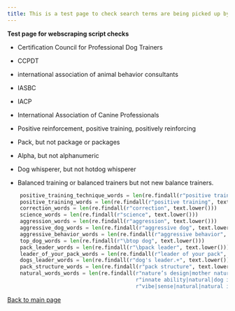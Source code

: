 ```yaml
---
title: This is a test page to check search terms are being picked up by webscraper
---
```


**Test page for webscraping script checks**

* Certification Council for Professional Dog Trainers
* CCPDT
* international association of animal behavior consultants
* IASBC
* IACP
* International Association of Canine Professionals

* Positive reinforcement, positive training, positively reinforcing
* Pack, but not package or packages
* Alpha, but not alphanumeric 
* Dog whisperer, but not hotdog whisperer
* Balanced training or balanced trainers but not new balance trainers.

```python
    positive_training_technique_words = len(re.findall(r"positive training technique", text.lower()))
    positive_training_words = len(re.findall(r"positive training", text.lower()))
    correction_words = len(re.findall(r"correction", text.lower()))
    science_words = len(re.findall(r"science", text.lower()))
    aggression_words = len(re.findall(r"aggression", text.lower()))
    aggressive_dog_words = len(re.findall(r"aggressive dog", text.lower()))
    aggressive_behavior_words = len(re.findall(r"aggressive behavior", text.lower()))
    top_dog_words = len(re.findall(r"\btop dog", text.lower()))
    pack_leader_words = len(re.findall(r"\bpack leader", text.lower()))
    leader_of_your_pack_words = len(re.findall(r"leader of your pack", text.lower()))
    dogs_leader_words = len(re.findall(r"dog's leader.+", text.lower())) # apostrophe - test this
    pack_structure_words = len(re.findall(r"pack structure", text.lower()))
    natural_words_words = len(re.findall(r"nature’s design|mother nature|"
                                         r"innate ability|natural|dog intuitive|"
                                         r"vibe|sense|natural|natural instincts", text.lower()))
```

[Back to main page](https://chrisdnewton.github.io/)


